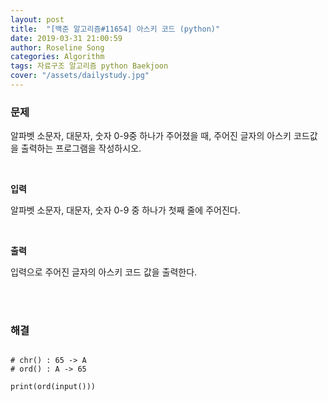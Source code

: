 ```yaml
---
layout: post
title:  "[백준 알고리즘#11654] 아스키 코드 (python)"
date: 2019-03-31 21:00:59
author: Roseline Song
categories: Algorithm
tags: 자료구조 알고리즘 python Baekjoon
cover: "/assets/dailystudy.jpg"
---
```



### 문제

알파벳 소문자, 대문자, 숫자 0-9중 하나가 주어졌을 때, 주어진 글자의 아스키 코드값을 출력하는 프로그램을 작성하시오.

<br>

**입력**

알파벳 소문자, 대문자, 숫자 0-9 중 하나가 첫째 줄에 주어진다.

<br>

**출력**

입력으로 주어진 글자의 아스키 코드 값을 출력한다.

<br>
<br>

### 해결

```

# chr() : 65 -> A 
# ord() : A -> 65

print(ord(input()))

```

<br>
<br>